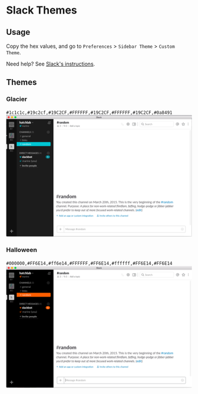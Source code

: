 # Slack Themes

## Usage

Copy the hex values, and go to `Preferences` > `Sidebar Theme` > `Custom Theme`.

Need help? See [Slack's instructions](https://get.slack.help/hc/en-us/articles/205166337-Customize-your-Slack-theme). 

## Themes

### Glacier

`#1c1c1c,#19c2cf,#19C2CF,#FFFFFF,#19C2CF,#FFFFFF,#19C2CF,#0a8491`
![glacier](https://github.com/marineb/slack-themes/blob/master/themes/glacier.png?raw=true)


### Halloween

`#000000,#FF6E14,#ff6e14,#FFFFFF,#FF6E14,#ffffff,#FF6E14,#FF6E14`
![halloween](https://github.com/marineb/slack-themes/blob/master/themes/halloween.png?raw=true)
